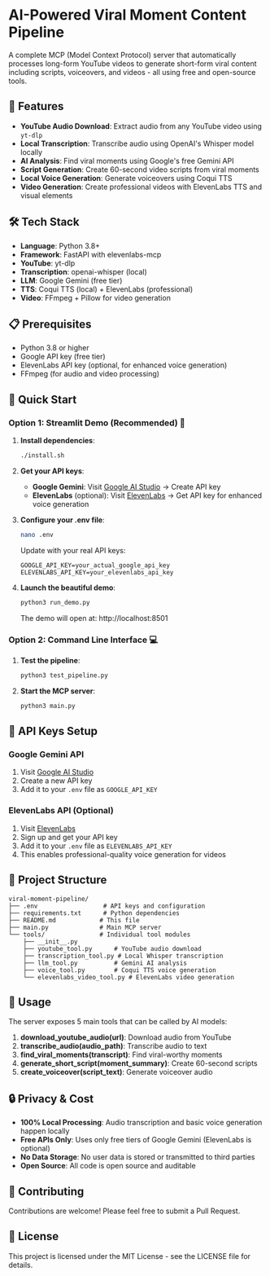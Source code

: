 # AI-Powered Viral Moment Content Pipeline

A complete MCP (Model Context Protocol) server that automatically processes long-form YouTube videos to generate short-form viral content including scripts, voiceovers, and videos - all using free and open-source tools.

## 🚀 Features

- **YouTube Audio Download**: Extract audio from any YouTube video using `yt-dlp`
- **Local Transcription**: Transcribe audio using OpenAI's Whisper model locally
- **AI Analysis**: Find viral moments using Google's free Gemini API
- **Script Generation**: Create 60-second video scripts from viral moments
- **Local Voice Generation**: Generate voiceovers using Coqui TTS
- **Video Generation**: Create professional videos with ElevenLabs TTS and visual elements

## 🛠️ Tech Stack

- **Language**: Python 3.8+
- **Framework**: FastAPI with elevenlabs-mcp
- **YouTube**: yt-dlp
- **Transcription**: openai-whisper (local)
- **LLM**: Google Gemini (free tier)
- **TTS**: Coqui TTS (local) + ElevenLabs (professional)
- **Video**: FFmpeg + Pillow for video generation

## 📋 Prerequisites

- Python 3.8 or higher
- Google API key (free tier)
- ElevenLabs API key (optional, for enhanced voice generation)
- FFmpeg (for audio and video processing)

## 🚀 Quick Start

### Option 1: Streamlit Demo (Recommended) 🎨
1. **Install dependencies**:
   ```bash
   ./install.sh
   ```

2. **Get your API keys**:
   - **Google Gemini**: Visit [Google AI Studio](https://makersuite.google.com/app/apikey) → Create API key
   - **ElevenLabs** (optional): Visit [ElevenLabs](https://elevenlabs.io) → Get API key for enhanced voice generation

3. **Configure your .env file**:
   ```bash
   nano .env
   ```
   Update with your real API keys:
   ```
   GOOGLE_API_KEY=your_actual_google_api_key
   ELEVENLABS_API_KEY=your_elevenlabs_api_key
   ```

4. **Launch the beautiful demo**:
   ```bash
   python3 run_demo.py
   ```
   The demo will open at: http://localhost:8501

### Option 2: Command Line Interface 💻
1. **Test the pipeline**:
   ```bash
   python3 test_pipeline.py
   ```

2. **Start the MCP server**:
   ```bash
   python3 main.py
   ```

## 🔧 API Keys Setup

### Google Gemini API
1. Visit [Google AI Studio](https://makersuite.google.com/app/apikey)
2. Create a new API key
3. Add it to your `.env` file as `GOOGLE_API_KEY`

### ElevenLabs API (Optional)
1. Visit [ElevenLabs](https://elevenlabs.io)
2. Sign up and get your API key
3. Add it to your `.env` file as `ELEVENLABS_API_KEY`
4. This enables professional-quality voice generation for videos

## 📁 Project Structure

```
viral-moment-pipeline/
├── .env                  # API keys and configuration
├── requirements.txt      # Python dependencies
├── README.md            # This file
├── main.py              # Main MCP server
└── tools/               # Individual tool modules
    ├── __init__.py
    ├── youtube_tool.py      # YouTube audio download
    ├── transcription_tool.py # Local Whisper transcription
    ├── llm_tool.py          # Gemini AI analysis
    ├── voice_tool.py        # Coqui TTS voice generation
    └── elevenlabs_video_tool.py # ElevenLabs video generation
```

## 🎯 Usage

The server exposes 5 main tools that can be called by AI models:

1. **download_youtube_audio(url)**: Download audio from YouTube
2. **transcribe_audio(audio_path)**: Transcribe audio to text
3. **find_viral_moments(transcript)**: Find viral-worthy moments
4. **generate_short_script(moment_summary)**: Create 60-second scripts
5. **create_voiceover(script_text)**: Generate voiceover audio

## 🔒 Privacy & Cost

- **100% Local Processing**: Audio transcription and basic voice generation happen locally
- **Free APIs Only**: Uses only free tiers of Google Gemini (ElevenLabs is optional)
- **No Data Storage**: No user data is stored or transmitted to third parties
- **Open Source**: All code is open source and auditable

## 🤝 Contributing

Contributions are welcome! Please feel free to submit a Pull Request.

## 📄 License

This project is licensed under the MIT License - see the LICENSE file for details.
